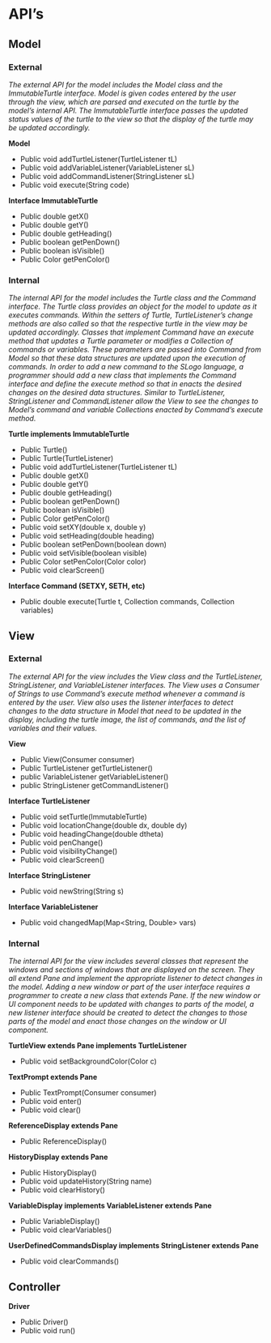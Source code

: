 # API’s

## Model

### External

*The external API for the model includes the Model class and the ImmutableTurtle interface. Model is given codes entered by the user through the view, which are parsed and executed on the turtle by the model’s internal API. The ImmutableTurtle interface passes the updated status values of the turtle to the view so that the display of the turtle may be updated accordingly.*

**Model**
* Public void addTurtleListener(TurtleListener tL)
* Public void addVariableListener(VariableListener sL)
* Public void addCommandListener(StringListener sL)
* Public void execute(String code)

**Interface ImmutableTurtle**
* Public double getX()
* Public double getY()
* Public double getHeading()
* Public boolean getPenDown()
* Public boolean isVisible()
* Public Color getPenColor()

### Internal

*The internal API for the model includes the Turtle class and the Command interface. The Turtle class provides an object for the model to update as it executes commands. Within the setters of Turtle, TurtleListener’s change methods are also called so that the respective turtle in the view may be updated accordingly. Classes that implement Command have an execute method that updates a Turtle parameter or modifies a Collection of commands or variables. These parameters are passed into Command from Model so that these data structures are updated upon the execution of commands. In order to add a new command to the SLogo language, a programmer should add a new class that implements the Command interface and define the execute method so that in enacts the desired changes on the desired data structures. Similar to TurtleListener, StringListener and CommandListener allow the View to see the changes to Model’s command and variable Collections enacted by Command’s execute method.*

**Turtle implements ImmutableTurtle**
* Public Turtle()
* Public Turtle(TurtleListener)
* Public void addTurtleListener(TurtleListener tL)
* Public double getX()
* Public double getY()
* Public double getHeading()
* Public boolean getPenDown()
* Public boolean isVisible()
* Public Color getPenColor()
* Public void setXY(double x, double y)
* Public void setHeading(double heading)
* Public boolean setPenDown(boolean down)
* Public void setVisible(boolean visible)
* Public Color setPenColor(Color color)
* Public void clearScreen()
	
**Interface Command  (SETXY, SETH, etc)**
* Public double execute(Turtle t, Collection commands, Collection variables)


## View

### External

*The external API for the view includes the View class and the TurtleListener, StringListener, and VariableListener interfaces. The View uses a Consumer of Strings to use Command’s execute method whenever a command is entered by the user. View also uses the listener interfaces to detect changes to the data structure in Model that need to be updated in the display, including the turtle image, the list of commands, and the list of variables and their values.*

**View** 
* Public View(Consumer<String> consumer)
* Public TurtleListener getTurtleListener()
* public VariableListener getVariableListener()
* public StringListener getCommandListener()
	
**Interface TurtleListener**
* Public void setTurtle(ImmutableTurtle)
* Public void locationChange(double dx, double dy)
* Public void headingChange(double dtheta)
* Public void penChange()
* Public void visibilityChange()
* Public void clearScreen()
	
**Interface StringListener**
* Public void newString(String s)
	
**Interface VariableListener**
* Public void changedMap(Map<String, Double> vars)

### Internal

*The internal API for the view includes several classes that represent the windows and sections of windows that are displayed on the screen. They all extend Pane and implement the appropriate listener to detect changes in the model. Adding a new window or part of the user interface requires a programmer to create a new class that extends Pane. If the new window or UI component needs to be updated with changes to parts of the model, a new listener interface should be created to detect the changes to those parts of the model and enact those changes on the window or UI component.*

**TurtleView extends Pane implements TurtleListener**
* Public void setBackgroundColor(Color c)
	
**TextPrompt extends Pane**
* Public TextPrompt(Consumer<String> consumer)
* Public void enter()
* Public void clear()
	
**ReferenceDisplay extends Pane**
* Public ReferenceDisplay()
	
**HistoryDisplay extends Pane**
* Public HistoryDisplay()
* Public void updateHistory(String name)
* Public void clearHistory()
	
**VariableDisplay implements VariableListener extends Pane**
* Public VariableDisplay()
* Public void clearVariables()
	
**UserDefinedCommandsDisplay implements StringListener extends Pane**
* Public void clearCommands()

## Controller

**Driver**
* Public Driver()
* Public void run()
